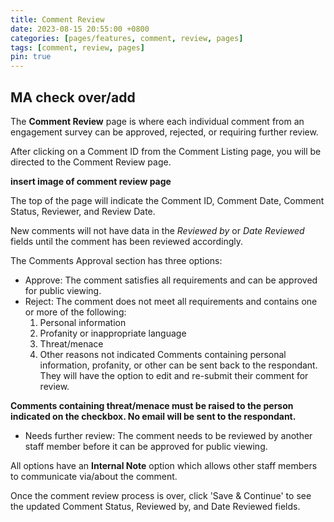 ```yaml
---
title: Comment Review
date: 2023-08-15 20:55:00 +0800
categories: [pages/features, comment, review, pages]
tags: [comment, review, pages]
pin: true
---
```

## MA check over/add

The **Comment Review** page is where each individual comment from an engagement survey can be approved, rejected, or requiring further review.  

After clicking on a Comment ID from the Comment Listing page, you will be directed to the Comment Review page.  

**insert image of comment review page**  

The top of the page will indicate the Comment ID, Comment Date, Comment Status, Reviewer, and Review Date.  

New comments will not have data in the *Reviewed by* or *Date Reviewed* fields until the comment has been reviewed accordingly.  

The Comments Approval section has three options:
- Approve: The comment satisfies all requirements and can be approved for public viewing.
- Reject: The comment does not meet all requirements and contains one or more of the following:
    1. Personal information
    2. Profanity or inappropriate language
    3. Threat/menace
    4. Other reasons not indicated
Comments containing personal information, profanity, or other can be sent back to the respondant. They will have the option to edit and re-submit their comment for review.

**Comments containing threat/menace must be raised to the person indicated on the checkbox. No email will be sent to the respondant.**

- Needs further review: The comment needs to be reviewed by another staff member before it can be approved for public viewing.

All options have an **Internal Note** option which allows other staff members to communicate via/about the comment.  

Once the comment review process is over, click 'Save & Continue' to see the updated Comment Status, Reviewed by, and Date Reviewed fields. 

